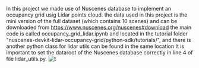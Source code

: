 In this project we made use of Nuscenes database to implement an occupancy grid usig Lidar points cloud.
the data used in this project is the mini version of the full dataset (which contains 10 scenes) and can be downloaded from https://www.nuscenes.org/nuscenes#download
the main code is called occupancy_grid_lidar.ipynb and located in the tutorial folder "nuscenes-devkit-lidar-occupancy-grid/python-sdk/tutorials/", and there is another python class for lidar utils can be found in the same location
It is important to set the dataroot of the Nuscenes database correctly in line 4 of file lidar_utils.py.
![t](https://user-images.githubusercontent.com/56690379/160300769-2abe9afd-2825-4018-917a-e9ca7221df91.png)
